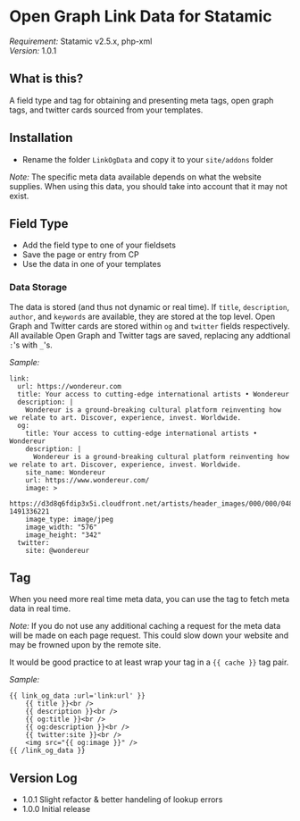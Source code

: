 # Open Graph Link Data for Statamic
*Requirement:* Statamic v2.5.x, php-xml  
*Version:* 1.0.1

## What is this?
A field type and tag for obtaining and presenting meta tags, open graph tags, and twitter cards sourced from your templates.

## Installation
- Rename the folder `LinkOgData` and copy it to your `site/addons` folder

*Note:* The specific meta data available depends on what the website supplies. When using this data, you should take into account that it may not exist.

## Field Type
- Add the field type to one of your fieldsets
- Save the page or entry from CP
- Use the data in one of your templates

### Data Storage
The data is stored (and thus not dynamic or real time). If `title`, `description`, `author`, and `keywords` are available, they are stored at the top level. Open Graph and Twitter cards are stored within `og` and `twitter` fields respectively. All available Open Graph and Twitter tags are saved, replacing any addtional `:`'s with `_`'s.

*Sample:*
```
link:
  url: https://wondereur.com
  title: Your access to cutting-edge international artists • Wondereur
  description: |
    Wondereur is a ground-breaking cultural platform reinventing how we relate to art. Discover, experience, invest. Worldwide.
  og:
    title: Your access to cutting-edge international artists • Wondereur
    description: |
      Wondereur is a ground-breaking cultural platform reinventing how we relate to art. Discover, experience, invest. Worldwide.
    site_name: Wondereur
    url: https://www.wondereur.com/
    image: >
      https://d3d8q6fdip3x5i.cloudfront.net/artists/header_images/000/000/048/small/IMG_7567_2.jpg?1491336221
    image_type: image/jpeg
    image_width: "576"
    image_height: "342"
  twitter:
    site: @wondereur
```

## Tag
When you need more real time meta data, you can use the tag to fetch meta data in real time.

*Note:* If you do not use any additional caching a request for the meta data will be made on each page request. This could slow down your website and may be frowned upon by the remote site.

It would be good practice to at least wrap your tag in a `{{ cache }}` tag pair.

*Sample:*
```
{{ link_og_data :url='link:url' }}
    {{ title }}<br />
    {{ description }}<br />
    {{ og:title }}<br />
    {{ og:description }}<br />
    {{ twitter:site }}<br />
    <img src="{{ og:image }}" />
{{ /link_og_data }}
```

## Version Log
- 1.0.1 Slight refactor & better handeling of lookup errors
- 1.0.0 Initial release
